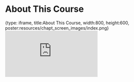 # About This Course
 
{type: iframe, title:About This Course, width:800, height:600, poster:resources/chapt_screen_images/index.png}
![](https://jhudatascience.org/Computing_for_Cancer_Informatics//no_toc/index.html)
 

 

